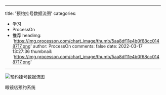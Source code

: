 
---
title: '预约挂号数据流图'
categories: 
 - 学习
 - ProcessOn
 - 推荐
headimg: 'https://img.processon.com/chart_image/thumb/5aa8df11e4b0f68cc0148717.png'
author: ProcessOn
comments: false
date: 2022-03-17 13:27:36
thumbnail: 'https://img.processon.com/chart_image/thumb/5aa8df11e4b0f68cc0148717.png'
---

<div>   
<img class="thumb" alt="预约挂号数据流图" src="https://img.processon.com/chart_image/thumb/5aa8df11e4b0f68cc0148717.png" referrerpolicy="no-referrer">
<p>眼镜店预约系统</p>  
</div>
            